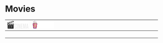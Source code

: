 # Movies 

| ![cinema1] | ![movies1] | ![space] | ![space] | ![space] | ![space] |
|:---:|:---:|:---:|:---:|:---:|:---:|
| ![space] | ![space] | ![space] | ![space] | ![space] | ![space] |


[cinema1]:cinema1.png
[movies1]:movies1.png

[space]:../../misc/space-1500.png "Space"

